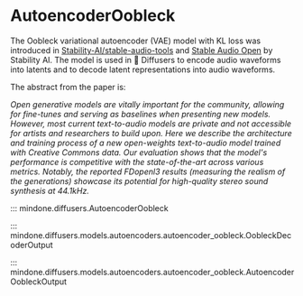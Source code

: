 <!--Copyright 2024 The HuggingFace Team. All rights reserved.

Licensed under the Apache License, Version 2.0 (the "License"); you may not use this file except in compliance with
the License. You may obtain a copy of the License at

http://www.apache.org/licenses/LICENSE-2.0

Unless required by applicable law or agreed to in writing, software distributed under the License is distributed on
an "AS IS" BASIS, WITHOUT WARRANTIES OR CONDITIONS OF ANY KIND, either express or implied. See the License for the
specific language governing permissions and limitations under the License.
-->

# AutoencoderOobleck

The Oobleck variational autoencoder (VAE) model with KL loss was introduced in [Stability-AI/stable-audio-tools](https://github.com/Stability-AI/stable-audio-tools) and [Stable Audio Open](https://huggingface.co/papers/2407.14358) by Stability AI. The model is used in 🤗 Diffusers to encode audio waveforms into latents and to decode latent representations into audio waveforms.

The abstract from the paper is:

*Open generative models are vitally important for the community, allowing for fine-tunes and serving as baselines when presenting new models. However, most current text-to-audio models are private and not accessible for artists and researchers to build upon. Here we describe the architecture and training process of a new open-weights text-to-audio model trained with Creative Commons data. Our evaluation shows that the model's performance is competitive with the state-of-the-art across various metrics. Notably, the reported FDopenl3 results (measuring the realism of the generations) showcase its potential for high-quality stereo sound synthesis at 44.1kHz.*


::: mindone.diffusers.AutoencoderOobleck

::: mindone.diffusers.models.autoencoders.autoencoder_oobleck.OobleckDecoderOutput

::: mindone.diffusers.models.autoencoders.autoencoder_oobleck.AutoencoderOobleckOutput
